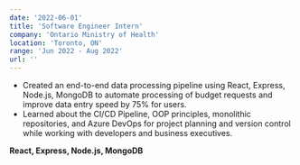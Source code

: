 ```yaml
---
date: '2022-06-01'
title: 'Software Engineer Intern'
company: 'Ontario Ministry of Health'
location: 'Toronto, ON'
range: 'Jun 2022 - Aug 2022'
url: ''
---
```



- Created an end-to-end data processing pipeline using React, Express, Node.js, MongoDB to automate processing of budget requests and improve data entry speed by 75% for users.
- Learned about the CI/CD Pipeline, OOP principles, monolithic repositories, and Azure DevOps for project planning and version control while working with developers and business executives.

**React, Express, Node.js, MongoDB**
